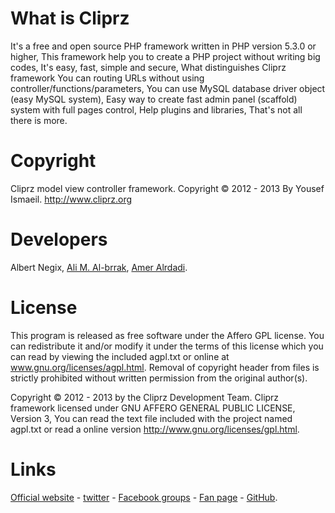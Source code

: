 What is Cliprz
==============

It's a free and open source PHP framework written in PHP version 5.3.0 or higher,
This framework help you to create a PHP project without writing big codes, It's easy,
fast, simple and secure, What distinguishes Cliprz framework You can routing URLs without using controller/functions/parameters,
You can use MySQL database driver object (easy MySQL system), Easy way to create fast admin panel (scaffold) system with full pages control,
Help plugins and libraries, That's not all there is more. 

Copyright
=========
Cliprz model view controller framework.
Copyright &copy; 2012 - 2013 By Yousef Ismaeil.
http://www.cliprz.org

Developers
==========

Albert Negix,
[Ali M. Al-brrak](https://github.com/alaa13212 "Ali M. Al-brrak on Github"),
[Amer Alrdadi](https://github.com/ameralrdadi "Amer Alrdadi on Github").

License
=======

This program is released as free software under the Affero GPL license.
You can redistribute it and/or modify it under the terms of this license which you can read by viewing the included agpl.txt or online at www.gnu.org/licenses/agpl.html.
Removal of copyright header from files is strictly prohibited without written permission from the original author(s).

Copyright &copy; 2012 - 2013 by the Cliprz Development Team.
Cliprz framework licensed under GNU AFFERO GENERAL PUBLIC LICENSE, Version 3,
You can read the text file included with the project named agpl.txt or read a online version http://www.gnu.org/licenses/gpl.html.

Links
=====

[Official website](http://cliprz.org "Cliprz Official website") -
[twitter](http://twitter.com/cliprz "Cliprz on twitter") -
[Facebook groups](http://www.facebook.com/groups/cliprz.org "Cliprz on Facebook groups") -
[Fan page](http://www.facebook.com/CliprzFramework "Cliprz Fan page") -
[GitHub](http://github.com/Cliprz/MVC/ "Cliprz GitHub").
